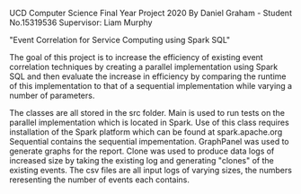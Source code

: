 UCD Computer Science Final Year Project 2020
By Daniel Graham - Student No.15319536
Supervisor: Liam Murphy

"Event Correlation for Service Computing using Spark SQL"

The goal of this project is to increase the efficiency of existing event correlation techniques by creating a parallel
implementation using Spark SQL and then evaluate the increase in efficiency by comparing the runtime of this implementation
to that of a sequential implementation while varying a number of parameters.


The classes are all stored in the src folder.
Main is used to run tests on the parallel implementation which is located in Spark.
Use of this class requires installation of the Spark platform which can be found at spark.apache.org
Sequential contains the sequential impementation.
GraphPanel was used to generate graphs for the report.
Clone was used to produce data logs of increased size by taking the existing log and generating "clones" of the existing events.
The csv files are all input logs of varying sizes, the numbers reresenting the number of events each contains.
